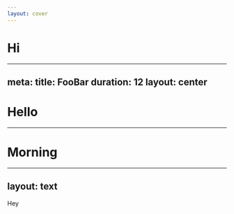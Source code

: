 ```yaml
---
layout: cover
---
```

# Hi
---
meta:
  title: FooBar
  duration: 12
layout: center
---
# Hello
------
# Morning
---
layout: text
---
Hey
